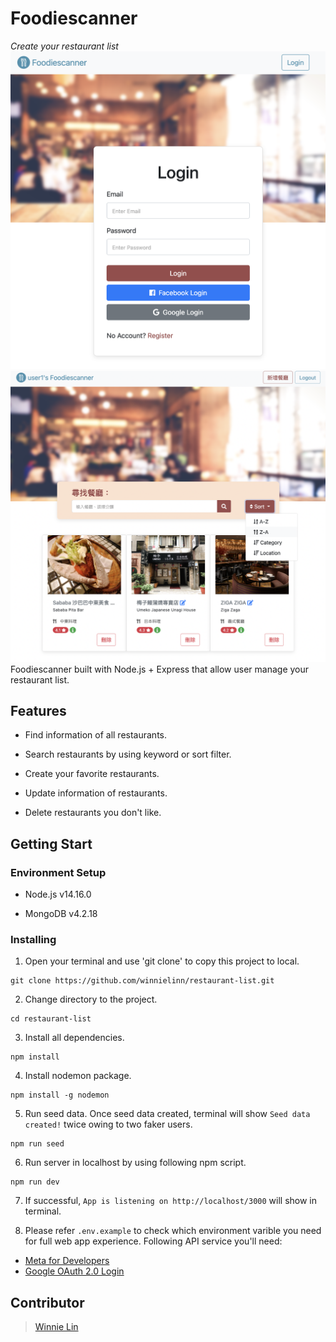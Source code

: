 # **Foodiescanner**

*Create your restaurant list*
![GITHUB](https://raw.githubusercontent.com/winnielinn/restaurant-list/main/public/login_page.png "login_page")
![GITHUB](https://raw.githubusercontent.com/winnielinn/restaurant-list/main/public/home_page.png "home_page")
Foodiescanner built with Node.js + Express that allow user manage your restaurant list.

## **Features**

* Find information of all restaurants.

* Search restaurants by using keyword or sort filter.

* Create your favorite restaurants.

* Update information of restaurants.

* Delete restaurants you don't like.

## **Getting Start**

### **Environment Setup**

* Node.js v14.16.0

* MongoDB v4.2.18

### **Installing**

1. Open your terminal and use 'git clone' to copy this project to local.

```
git clone https://github.com/winnielinn/restaurant-list.git
```

2. Change directory to the project.

```
cd restaurant-list
```

3. Install all dependencies.

```
npm install
```

4. Install nodemon package.

```
npm install -g nodemon 
```

5. Run seed data. Once seed data created, terminal will show `Seed data created!` twice owing to two faker users.

```
npm run seed
```

6. Run server in localhost by using following npm script.

```
npm run dev
```

7. If successful, `App is listening on http://localhost/3000` will show in terminal.

8. Please refer `.env.example` to check which environment varible you need for full web app experience. Following API service you'll need:

* [Meta for Developers](https://developers.facebook.com/)
* [Google OAuth 2.0 Login](https://console.developers.google.com/)

## **Contributor**

> [Winnie Lin](https://github.com/winnielinn)
